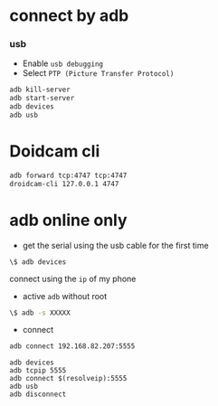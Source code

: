 # connect by adb
### usb
- Enable `usb debugging`
- Select `PTP (Picture Transfer Protocol)`
```bash
adb kill-server
adb start-server
adb devices
adb usb
```
# Doidcam cli
```bash
adb forward tcp:4747 tcp:4747
droidcam-cli 127.0.0.1 4747
```

# adb online only
- get the serial using the usb cable for the first time
```
\$ adb devices
```
connect using the `ip` of my phone

- active `adb` without root
```bash
\$ adb -s XXXXX
```
- connect
```bash
adb connect 192.168.82.207:5555
```

```
adb devices
adb tcpip 5555
adb connect $(resolveip):5555
adb usb
adb disconnect
```

